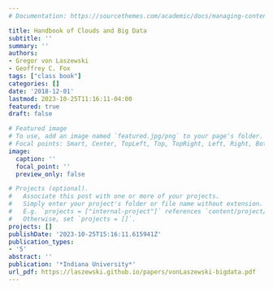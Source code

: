 ```yaml
---
# Documentation: https://sourcethemes.com/academic/docs/managing-content/

title: Handbook of Clouds and Big Data
subtitle: ''
summary: ''
authors:
- Gregor von Laszewski
- Geoffrey C. Fox
tags: ["class book"]
categories: []
date: '2018-12-01'
lastmod: 2023-10-25T11:16:11-04:00
featured: true
draft: false

# Featured image
# To use, add an image named `featured.jpg/png` to your page's folder.
# Focal points: Smart, Center, TopLeft, Top, TopRight, Left, Right, BottomLeft, Bottom, BottomRight.
image:
  caption: ''
  focal_point: ''
  preview_only: false

# Projects (optional).
#   Associate this post with one or more of your projects.
#   Simply enter your project's folder or file name without extension.
#   E.g. `projects = ["internal-project"]` references `content/project/deep-learning/index.md`.
#   Otherwise, set `projects = []`.
projects: []
publishDate: '2023-10-25T15:16:11.615941Z'
publication_types:
- '5'
abstract: ''
publication: '*Indiana University*'
url_pdf: https://laszewski.github.io/papers/vonLaszewski-bigdata.pdf
---
```

